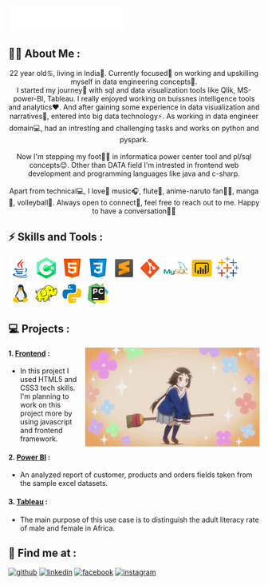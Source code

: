 ![Hi there, How are you doing?](Header/banner-2.svg)

## 🐱‍👤 About Me :

<p align='center'>
  22 year old♋, living in India🏡. Currently focused🎯 on working and upskilling myself in data engineering concepts🌱.<br>
  I started my journey🚗 with sql and data visualization tools like Qlik, MS-power-BI, Tableau. I really enjoyed working on buissnes intelligence tools and analytics❤️. And
  after gaining some experience in data visualization and narratives📖, entered into big data technology⚡. As working in data engineer domain💻, had an intresting and
  challenging tasks and works on python and pyspark.<br><br>
  Now I'm stepping my foot🚶‍♂️ in informatica power center tool and pl/sql concepts😊. Other than DATA field I'm intrested in frontend web development and programming languages
  like java and c-sharp.
  <br><br>
  Apart from technical💻, I love💖 music🎧, flute🎼, anime-naruto fan🐱‍👤, manga📓, volleyball🏐. Always open to connect🤝, feel free to reach out to me. Happy to have a
  conversation💖🥰
  
</p>

<!---<a href="https://www.facebook.com/mathesh.kumar.142/"><img src=Icons/facebook.png alt='facebook' height='40'></a>
<a href="https://www.instagram.com/mathesh__kumar/"><img src=Icons/instagram.png alt='insta' height='40'></a>
<a href="https://www.linkedin.com/in/mathesh-kumar-106320161/"><img src=Icons/linkedin.png alt='linkedin' height='40'></a>
<a href="matheshkumar099@gmail.com"><img src=Icons/gmail.png alt='gmail' height='40'></a>--->

## ⚡️ Skills and Tools :
<p align="left">
<img src=icons/java.png alt='Java'>
<img src=icons/c-sharp.png alt='C#'>
<img src=icons/html-5.png alt='HTML5'>
<img src=icons/css3.png alt='CSS3'>
<img src=icons/sublime-text.png alt='Sublime Text'>
<img src=icons/git.png alt='Git'>
<img src=icons/mysql.png alt='MySQL'>
<img src=icons/power-bi.png alt='Power BI'>
<img src=icons/tableau.png alt='Tableau'>
<img src=icons/linux.png alt='Linux'>
<img src=icons/hadoop-distributed-file.png alt='Hadoop'>
<img src=icons/python.png alt='Python'>
<img src=icons/pycharm.png alt='Pycharm IDE'>
</p>

## 💻 Projects :
<a href="https://mathesh099.github.io/"><img src="Anime girl/Anime girl.gif" width="350" align="right" ></a>

 #### 1. <a href="https://github.com/Mathesh099/mathesh099.github.io">Frontend</a> :
 - In this project I used HTML5 and CSS3 tech skills. I'm planning to work on this project more by using javascript and frontend framework.
 #### 2. <a href="https://github.com/Mathesh099/Power-BI">Power BI</a> : 
 - An analyzed report of customer, products and orders fields taken from the sample excel datasets.
 #### 3. <a href="https://github.com/Mathesh099/Tableau">Tableau</a> :
 - The main purpose of this use case is to distinguish the adult literacy rate of male and female in Africa.
 <!----#### 4. <a href="">Python</a> :--->

## 📌 Find me at :
[<img src='https://cdn.jsdelivr.net/npm/simple-icons@3.0.1/icons/github.svg' alt='github' height='40'>](https://github.com/Mathesh099)  [<img src='https://cdn.jsdelivr.net/npm/simple-icons@3.0.1/icons/linkedin.svg' alt='linkedin' height='40'>](https://www.linkedin.com/in/mathesh-kumar-106320161/)  [<img src='https://cdn.jsdelivr.net/npm/simple-icons@3.0.1/icons/facebook.svg' alt='facebook' height='40'>](https://www.facebook.com/mathesh.kumar.142)  [<img src='https://cdn.jsdelivr.net/npm/simple-icons@3.0.1/icons/instagram.svg' alt='instagram' height='40'>](https://www.instagram.com/mathesh__kumar/)  


